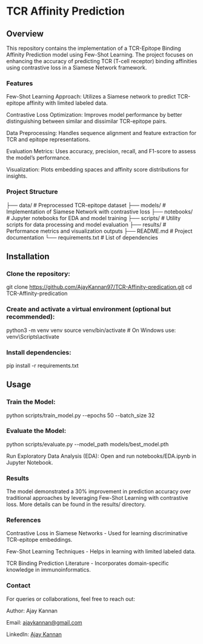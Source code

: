 # TCR Affinity Prediction

## Overview

This repository contains the implementation of a TCR-Epitope Binding Affinity Prediction model using Few-Shot Learning. The project focuses on enhancing the accuracy of predicting TCR (T-cell receptor) binding affinities using contrastive loss in a Siamese Network framework.

### Features

Few-Shot Learning Approach: Utilizes a Siamese network to predict TCR-epitope affinity with limited labeled data.

Contrastive Loss Optimization: Improves model performance by better distinguishing between similar and dissimilar TCR-epitope pairs.

Data Preprocessing: Handles sequence alignment and feature extraction for TCR and epitope representations.

Evaluation Metrics: Uses accuracy, precision, recall, and F1-score to assess the model’s performance.

Visualization: Plots embedding spaces and affinity score distributions for insights.

### Project Structure

├── data/                 # Preprocessed TCR-epitope dataset
├── models/               # Implementation of Siamese Network with contrastive loss
├── notebooks/            # Jupyter notebooks for EDA and model training
├── scripts/              # Utility scripts for data processing and model evaluation
├── results/              # Performance metrics and visualization outputs
├── README.md             # Project documentation
└── requirements.txt      # List of dependencies

## Installation

### Clone the repository:

git clone https://github.com/AjayKannan97/TCR-Affinity-predication.git
cd TCR-Affinity-predication

### Create and activate a virtual environment (optional but recommended):

python3 -m venv venv
source venv/bin/activate  # On Windows use: venv\Scripts\activate

### Install dependencies:

pip install -r requirements.txt

## Usage

### Train the Model:

python scripts/train_model.py --epochs 50 --batch_size 32

### Evaluate the Model:

python scripts/evaluate.py --model_path models/best_model.pth

Run Exploratory Data Analysis (EDA):
Open and run notebooks/EDA.ipynb in Jupyter Notebook.

### Results

The model demonstrated a 30% improvement in prediction accuracy over traditional approaches by leveraging Few-Shot Learning with contrastive loss. More details can be found in the results/ directory.

### References

Contrastive Loss in Siamese Networks - Used for learning discriminative TCR-epitope embeddings.

Few-Shot Learning Techniques - Helps in learning with limited labeled data.

TCR Binding Prediction Literature - Incorporates domain-specific knowledge in immunoinformatics.

### Contact

For queries or collaborations, feel free to reach out:

Author: Ajay Kannan

Email: ajaykannan@gmail.com

LinkedIn: [Ajay Kannan](https://www.linkedin.com/in/ajay-kannan-34a04013b/)
